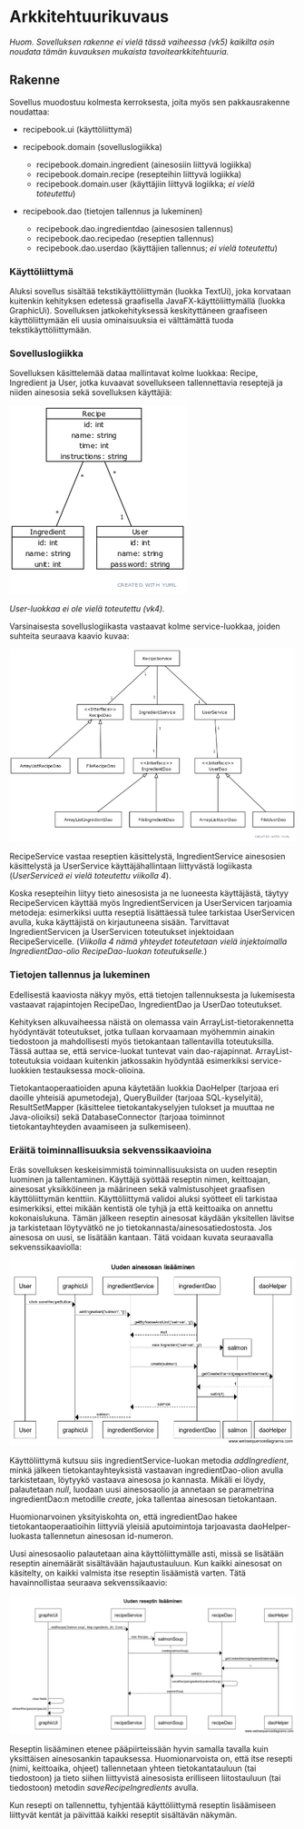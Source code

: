 # Arkkitehtuurikuvaus

_Huom. Sovelluksen rakenne ei vielä tässä vaiheessa (vk5) kaikilta osin noudata tämän kuvauksen mukaista tavoitearkkitehtuuria._

## Rakenne

Sovellus muodostuu kolmesta kerroksesta, joita myös sen pakkausrakenne noudattaa:

- recipebook.ui (käyttöliittymä)
- recipebook.domain (sovelluslogiikka)

  - recipebook.domain.ingredient (ainesosiin liittyvä logiikka)
  - recipebook.domain.recipe (resepteihin liittyvä logiikka)
  - recipebook.domain.user (käyttäjiin liittyvä logiikka; _ei vielä toteutettu_)

- recipebook.dao (tietojen tallennus ja lukeminen)

  - recipebook.dao.ingredientdao (ainesosien tallennus)
  - recipebook.dao.recipedao (reseptien tallennus)
  - recipebook.dao.userdao (käyttäjien tallennus; _ei vielä toteutettu_)

### Käyttöliittymä

Aluksi sovellus sisältää tekstikäyttöliittymän (luokka TextUi), joka korvataan kuitenkin kehityksen edetessä graafisella JavaFX-käyttöliittymällä (luokka GraphicUi). Sovelluksen jatkokehityksessä keskityttäneen graafiseen käyttöliittymään eli uusia ominaisuuksia ei välttämättä tuoda tekstikäyttöliittymään.

### Sovelluslogiikka

Sovelluksen käsittelemää dataa mallintavat kolme luokkaa: Recipe, Ingredient ja User, jotka kuvaavat sovellukseen tallennettavia reseptejä ja niiden ainesosia sekä sovelluksen käyttäjiä:

![Luokkakaavio](https://github.com/joonaspartanen/ot-harjoitustyo/blob/master/RecipeBook/dokumentointi/luokkakaavio.png)

_User-luokkaa ei ole vielä toteutettu (vk4)._

Varsinaisesta sovelluslogiikasta vastaavat kolme service-luokkaa, joiden suhteita seuraava kaavio kuvaa:

![Sovelluslogiikka](https://github.com/joonaspartanen/ot-harjoitustyo/blob/master/RecipeBook/dokumentointi/sovelluslogiikka.png)

RecipeService vastaa reseptien käsittelystä, IngredientService ainesosien käsittelystä ja UserService käyttäjähallintaan liittyvästä logiikasta (_UserServiceä ei vielä toteutettu viikolla 4_).

Koska resepteihin liityy tieto ainesosista ja ne luoneesta käyttäjästä, täytyy RecipeServicen käyttää myös IngredientServicen ja UserServicen tarjoamia metodeja: esimerkiksi uutta reseptiä lisättäessä tulee tarkistaa UserServicen avulla, kuka käyttäjistä on kirjautuneena sisään. Tarvittavat IngredientServicen ja UserServicen toteutukset injektoidaan RecipeServicelle. (_Viikolla 4 nämä yhteydet toteutetaan vielä injektoimalla IngredientDao-olio RecipeDao-luokan toteutukselle._)

### Tietojen tallennus ja lukeminen

Edellisestä kaaviosta näkyy myös, että tietojen tallennuksesta ja lukemisesta vastaavat rajapintojen RecipeDao, IngredientDao ja UserDao toteutukset.

Kehityksen alkuvaiheessa näistä on olemassa vain ArrayList-tietorakennetta hyödyntävät toteutukset, jotka tullaan korvaamaan myöhemmin ainakin tiedostoon ja mahdollisesti myös tietokantaan tallentavilla toteutuksilla. Tässä auttaa se, että service-luokat tuntevat vain dao-rajapinnat. ArrayList-toteutuksia voidaan kuitenkin jatkossakin hyödyntää esimerkiksi service-luokkien testauksessa mock-olioina.

Tietokantaoperaatioiden apuna käytetään luokkia DaoHelper (tarjoaa eri daoille yhteisiä apumetodeja), QueryBuilder (tarjoaa SQL-kyselyitä), ResultSetMapper (käsittelee tietokantakyselyjen tulokset ja muuttaa ne Java-olioiksi) sekä DatabaseConnector (tarjoaa toiminnot tietokantayhteyden avaamiseen ja sulkemiseen).

### Eräitä toiminnallisuuksia sekvenssikaavioina

Eräs sovelluksen keskeisimmistä toiminnallisuuksista on uuden reseptin luominen ja tallentaminen. Käyttäjä syöttää reseptin nimen, keittoajan, ainesosat yksikköineen ja määrineen sekä valmistusohjeet graafisen käyttöliittymän kenttiin. Käyttöliittymä validoi aluksi syötteet eli tarkistaa esimerkiksi, ettei mikään kentistä ole tyhjä ja että keittoaika on annettu kokonaislukuna. Tämän jälkeen reseptin ainesosat käydään yksitellen lävitse ja tarkistetaan löytyvätkö ne jo tietokannasta/ainesosatiedostosta. Jos ainesosa on uusi, se lisätään kantaan. Tätä voidaan kuvata seuraavalla sekvenssikaaviolla:

![Sekvenssikaavio ainesosan lisäämisestä](https://github.com/joonaspartanen/ot-harjoitustyo/blob/master/RecipeBook/dokumentointi/ingredient_sekvenssikaavio.png)

Käyttöliittymä kutsuu siis ingredientService-luokan metodia _addIngredient_, minkä jälkeen tietokantayhteyksistä vastaavan ingredientDao-olion avulla tarkistetaan, löytyykö vastaava ainesosa jo kannasta. Mikäli ei löydy, palautetaan _null_, luodaan uusi ainesosaolio ja annetaan se parametrina ingredientDao:n metodille _create_, joka tallentaa ainesosan tietokantaan.

Huomionarvoinen yksityiskohta on, että ingredientDao hakee tietokantaoperaatioihin liittyviä yleisiä aputoimintoja tarjoavasta daoHelper-luokasta tallennetun ainesosan id-numeron.

Uusi ainesosaolio palautetaan aina käyttöliittymälle asti, missä se lisätään reseptin ainemäärät sisältävään hajautustauluun. Kun kaikki ainesosat on käsitelty, on kaikki valmista itse reseptin lisäämistä varten. Tätä havainnollistaa seuraava sekvenssikaavio:

![Sekvenssikaavio reseptin lisäämisestä](https://github.com/joonaspartanen/ot-harjoitustyo/blob/master/RecipeBook/dokumentointi/recipe_sekvenssikaavio.png)

Reseptin lisääminen etenee pääpiirteissään hyvin samalla tavalla kuin yksittäisen ainesosankin tapauksessa. Huomionarvoista on, että itse resepti (nimi, keittoaika, ohjeet) tallennetaan yhteen tietokantatauluun (tai tiedostoon) ja tieto siihen liittyvistä ainesosista erilliseen liitostauluun (tai tiedostoon) metodin _saveRecipeIngredients_ avulla.

Kun resepti on tallennettu, tyhjentää käyttöliittymä reseptin lisäämiseen liittyvät kentät ja päivittää kaikki reseptit sisältävän näkymän.
